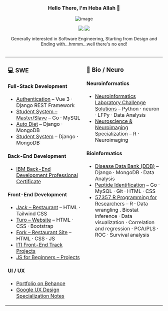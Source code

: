 <div align="center">
  
  ### Hello There, I'm Heba Allah 👋  
  ![image](https://github.com/hebamuh68/hebamuh68/assets/69214737/efb4103b-054b-4b80-91d9-d221323617b7)

  [![](https://komarev.com/ghpvc/?username=hebamuh68&color=blue&label=Profile%20Views)](https://github.com/hebamuh68/hebamuh68)
  [![](https://img.shields.io/github/followers/hebamuh68?label=GitHub%20Followers)](https://github.com/hebamuh68/hebamuh68)
  
  Generally interested in Software Engineering, Starting from Design and <br> Ending with...hmmm...well there's no end!<br><br>
</div>



<!-- ----------  My GitHub Content  ---------- -->

<table>
<tr>
<td valign="top" width="50%">

<h3>💻 SWE</h3>

<h4>Full-Stack Development</h4>

- <a href="https://github.com/hebamuh68/VueJS/tree/main/Authentecation">Authentication</a> – Vue 3 · Django REST Framework  
- <a href="https://github.com/hebamuh68/Go-lang/tree/main/GFS/GFS%20v1.3.html">Student System – Master/Slave</a> – Go · MySQL  
- <a href="https://github.com/hebamuh68/Auto_Diet/tree/main">Auto Diet</a> – Django · MongoDB  
- <a href="https://github.com/hebamuh68/MongoDB">Student System</a> – Django · MongoDB  

<h4>Back-End Development</h4>

- <a href="https://github.com/hebamuh68/IBM-Back-End-Development-Professional-Certificate">IBM Back-End Development Professional Certificate</a>  

<h4>Front-End Development</h4>

- <a href="https://github.com/hebamuh68/Jack-Restaurant">Jack – Restaurant</a> – HTML · Tailwind CSS  
- <a href="https://github.com/hebamuh68/Turo">Turo – Website</a> – HTML · CSS · Bootstrap  
- <a href="https://github.com/hebamuh68/Fork">Fork – Restaurant Site</a> – HTML · CSS · JS  
- <a href="https://github.com/hebamuh68/ITI-Projects">ITI Front-End Track Projects</a>  
- <a href="https://github.com/hebamuh68/JavaScript-for-Beginners-Specialization/blob/main/README.md">JS for Beginners – Projects</a>  

<h4>UI / UX</h4>

- <a href="https://www.behance.net/hebamohamed3">Portfolio on Behance</a>  
- <a href="https://young-archer-ce0.notion.site/UX-ec0d515875f7481f9200c5fc867310ad">Google UX Design Specialization Notes</a>  

</td>

<td valign="top" width="50%">

<h3>🧠 Bio / Neuro</h3>

<h4>Neuroinformatics</h4>

- <a href="https://github.com/hebamuh68/Laboratory-of-Neuroinformatics">Neuroinformatics Laboratory Challenge Solutions</a> – Python · neuron · LFPy · Data Analysis  
- <a href="https://github.com/hebamuh68/Neuroscience-and-Neuroimaging-Specialization">Neuroscience &amp; Neuroimaging Specialization</a> – R · Neuroimaging  

<h4>Bioinformatics</h4>

- <a href="https://github.com/hebamuh68/Disease-Data-Bank">Disease Data Bank (DDB)</a> – Django · MongoDB · Data Analysis  
- <a href="https://github.com/hebamuh68/Go-lang/tree/main/DDB%20Project">Peptide Identification</a> – Go · MySQL · Git · HTML · CSS  
- <a href="https://github.com/hebamuh68/57357-R-programming-for-Researchers">57357 R Programming for Researchers</a> –  R · Data wrangling . Biostat inference · Data visualization · Correlation and regression · PCA/PLS · ROC · Survival analysis

</td>

</tr>
</table>



   
